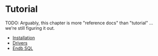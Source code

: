 # Tutorial

TODO: Arguably, this chapter is more "reference docs" than "tutorial" ... we're still figuring it out.

- [Installation](installation.md)
- [Drivers](drivers.md)
- [Endb SQL](sql.md)
